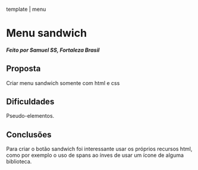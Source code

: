 template | menu
 # Menu sandwich



##### Feito por Samuel SS, Fortaleza  Brasil

## Proposta 

Criar menu sandwich somente com html e css

## Dificuldades

Pseudo-elementos.

## Conclusões

Para criar o botão sandwich foi interessante usar os próprios recursos html, como por exemplo o uso de spans ao ínves de usar um ícone de alguma biblioteca.
